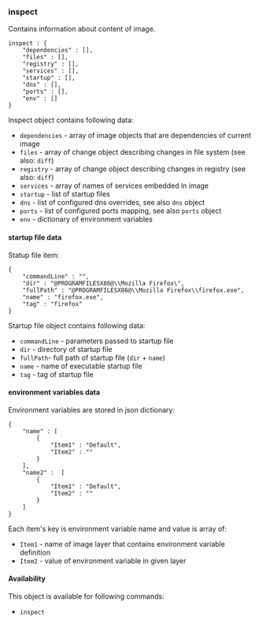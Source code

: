 ### inspect

Contains information about content of image.

	inspect : {
		"dependencies" : [],
		"files" : [],
		"registry" : [],
		"services" : [],
		"startup" : [],
		"dns" : [],
		"ports" : [],
		"env" : []
	}

Inspect object contains following data:

* `dependencies` - array of image objects that are dependencies of current image
* `files` - array of change object describing changes in file system (see also: `diff`)
* `registry` - array of change object describing changes in registry (see also: `diff`)
* `services` - array of names of services embedded in image
* `startup` - list of startup files
* `dns` - list of configured dns overrides, see also `dns` object
* `ports` - list of configured ports mapping, see also `ports` object
* `env` - dictionary of environment variables

#### startup file data

Statup file item:

	{
		"commandLine" : "",
		"dir" : "@PROGRAMFILESX86@\\Mozilla Firefox\",
		"fullPath" : "@PROGRAMFILESX86@\\Mozilla Firefox\\firefox.exe",
		"name" : "firefox.exe",
		"tag" : "firefox"
	}
	
Startup file object contains following data:

* `commandLine` - parameters passed to startup file
* `dir` - directory of startup file
* `fullPath`- full path of startup file (`dir` + `name`)
* `name` - name of executable startup file
* `tag` - tag of startup file

#### environment variables data

Environment variables are stored in json dictionary:

	{
		"name" : [
			{
				"Item1" : "Default", 
				"Item2" : ""
			}
		],
		"name2" :  [
			{
				"Item1" : "Default",
				"Item2" : ""
			}
		]
	}

Each item's key is environment variable name and value is array of:

* `Item1` - name of image layer that contains environment variable definition
* `Item2` - value of environment variable in given layer

#### Availability

This object is available for following commands:

* `inspect`